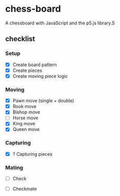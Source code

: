 # chess-board
A chessboard with JavaScript and the p5.js library.S


## checklist

### Setup
* [X] Create board pattern
* [X] Create pieces
* [X] Create moving piece logic

### Moving
* [X] Pawn move (single + double)
* [X] Rook move
* [X] Bishop move
* [ ] Horse move
* [X] King move
* [X] Queen move

### Capturing
* [X]  ? Capturing pieces
  
### Mating
* [ ] Check
* [ ] Checkmate



